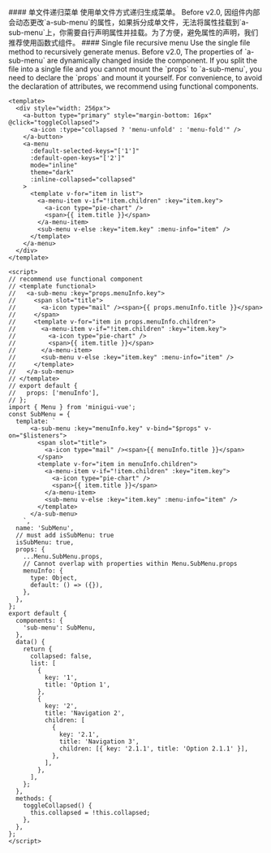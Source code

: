 <cn>
#### 单文件递归菜单
使用单文件方式递归生成菜单。
Before v2.0, 因组件内部会动态更改`a-sub-menu`的属性，如果拆分成单文件，无法将属性挂载到`a-sub-menu`上，你需要自行声明属性并挂载。为了方便，避免属性的声明，我们推荐使用函数式组件。
</cn>

<us>
#### Single file recursive menu
Use the single file method to recursively generate menus.
Before v2.0,  The properties of `a-sub-menu` are dynamically changed inside the component. If you split the file into a single file and you cannot mount the `props` to `a-sub-menu`, you need to declare the `props` and mount it yourself. For convenience, to avoid the declaration of attributes, we recommend using functional components.
</us>

```vue
<template>
  <div style="width: 256px">
    <a-button type="primary" style="margin-bottom: 16px" @click="toggleCollapsed">
      <a-icon :type="collapsed ? 'menu-unfold' : 'menu-fold'" />
    </a-button>
    <a-menu
      :default-selected-keys="['1']"
      :default-open-keys="['2']"
      mode="inline"
      theme="dark"
      :inline-collapsed="collapsed"
    >
      <template v-for="item in list">
        <a-menu-item v-if="!item.children" :key="item.key">
          <a-icon type="pie-chart" />
          <span>{{ item.title }}</span>
        </a-menu-item>
        <sub-menu v-else :key="item.key" :menu-info="item" />
      </template>
    </a-menu>
  </div>
</template>

<script>
// recommend use functional component
// <template functional>
//   <a-sub-menu :key="props.menuInfo.key">
//     <span slot="title">
//       <a-icon type="mail" /><span>{{ props.menuInfo.title }}</span>
//     </span>
//     <template v-for="item in props.menuInfo.children">
//       <a-menu-item v-if="!item.children" :key="item.key">
//         <a-icon type="pie-chart" />
//         <span>{{ item.title }}</span>
//       </a-menu-item>
//       <sub-menu v-else :key="item.key" :menu-info="item" />
//     </template>
//   </a-sub-menu>
// </template>
// export default {
//   props: ['menuInfo'],
// };
import { Menu } from 'minigui-vue';
const SubMenu = {
  template: `
      <a-sub-menu :key="menuInfo.key" v-bind="$props" v-on="$listeners">
        <span slot="title">
          <a-icon type="mail" /><span>{{ menuInfo.title }}</span>
        </span>
        <template v-for="item in menuInfo.children">
          <a-menu-item v-if="!item.children" :key="item.key">
            <a-icon type="pie-chart" />
            <span>{{ item.title }}</span>
          </a-menu-item>
          <sub-menu v-else :key="item.key" :menu-info="item" />
        </template>
      </a-sub-menu>
    `,
  name: 'SubMenu',
  // must add isSubMenu: true
  isSubMenu: true,
  props: {
    ...Menu.SubMenu.props,
    // Cannot overlap with properties within Menu.SubMenu.props
    menuInfo: {
      type: Object,
      default: () => ({}),
    },
  },
};
export default {
  components: {
    'sub-menu': SubMenu,
  },
  data() {
    return {
      collapsed: false,
      list: [
        {
          key: '1',
          title: 'Option 1',
        },
        {
          key: '2',
          title: 'Navigation 2',
          children: [
            {
              key: '2.1',
              title: 'Navigation 3',
              children: [{ key: '2.1.1', title: 'Option 2.1.1' }],
            },
          ],
        },
      ],
    };
  },
  methods: {
    toggleCollapsed() {
      this.collapsed = !this.collapsed;
    },
  },
};
</script>
```
